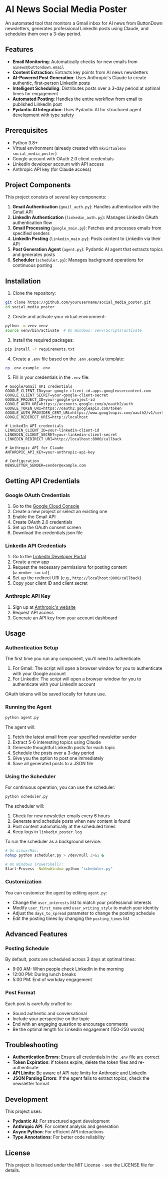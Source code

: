 # AI News Social Media Poster

An automated tool that monitors a Gmail inbox for AI news from ButtonDown newsletters, generates professional LinkedIn posts using Claude, and schedules them over a 3-day period.

## Features

- **Email Monitoring**: Automatically checks for new emails from `ainews@buttondown.email`
- **Content Extraction**: Extracts key points from AI news newsletters
- **AI-Powered Post Generation**: Uses Anthropic's Claude to create authentic, first-person LinkedIn posts
- **Intelligent Scheduling**: Distributes posts over a 3-day period at optimal times for engagement
- **Automated Posting**: Handles the entire workflow from email to published LinkedIn post
- **Pydantic AI Integration**: Uses Pydantic AI for structured agent development with type safety

## Prerequisites

- Python 3.8+
- Virtual environment (already created with `mkvirtualenv social_media_poster`)
- Google account with OAuth 2.0 client credentials
- LinkedIn developer account with API access
- Anthropic API key (for Claude access)

## Project Components

This project consists of several key components:

1. **Gmail Authentication** (`gmail_auth.py`): Handles authentication with the Gmail API
2. **LinkedIn Authentication** (`linkedin_auth.py`): Manages LinkedIn OAuth authentication flow
3. **Gmail Processing** (`google_main.py`): Fetches and processes emails from specified senders
4. **LinkedIn Posting** (`linkedin_main.py`): Posts content to LinkedIn via their API
5. **Post Generation Agent** (`agent.py`): Pydantic AI agent that extracts topics and generates posts
6. **Scheduler** (`scheduler.py`): Manages background operations for continuous posting

## Installation

1. Clone the repository:
```bash
git clone https://github.com/yourusername/social_media_poster.git
cd social_media_poster
```

2. Create and activate your virtual environment:
```bash
python -m venv venv
source venv/bin/activate  # On Windows: venv\Scripts\activate
```

3. Install the required packages:
```bash
pip install -r requirements.txt
```

4. Create a `.env` file based on the `.env.example` template:
```bash
cp .env.example .env
```

5. Fill in your credentials in the `.env` file:
```
# Google/Gmail API credentials
GOOGLE_CLIENT_ID=your-google-client-id.apps.googleusercontent.com
GOOGLE_CLIENT_SECRET=your-google-client-secret
GOOGLE_PROJECT_ID=your-google-project-id
GOOGLE_AUTH_URI=https://accounts.google.com/o/oauth2/auth
GOOGLE_TOKEN_URI=https://oauth2.googleapis.com/token
GOOGLE_AUTH_PROVIDER_CERT_URL=https://www.googleapis.com/oauth2/v1/certs
GOOGLE_REDIRECT_URIS=http://localhost

# LinkedIn API credentials
LINKEDIN_CLIENT_ID=your-linkedin-client-id
LINKEDIN_CLIENT_SECRET=your-linkedin-client-secret
LINKEDIN_REDIRECT_URI=http://localhost:8000/callback

# Anthropic API for Claude
ANTHROPIC_API_KEY=your-anthropic-api-key

# Configuration
NEWSLETTER_SENDER=sender@example.com
```

## Getting API Credentials

### Google OAuth Credentials
1. Go to the [Google Cloud Console](https://console.cloud.google.com/)
2. Create a new project or select an existing one
3. Enable the Gmail API
4. Create OAuth 2.0 credentials
5. Set up the OAuth consent screen
6. Download the credentials.json file

### LinkedIn API Credentials
1. Go to the [LinkedIn Developer Portal](https://www.linkedin.com/developers/)
2. Create a new app
3. Request the necessary permissions for posting content (`w_member_social`)
4. Set up the redirect URI (e.g., `http://localhost:8000/callback`)
5. Copy your client ID and client secret

### Anthropic API Key
1. Sign up at [Anthropic's website](https://www.anthropic.com/)
2. Request API access
3. Generate an API key from your account dashboard

## Usage

### Authentication Setup

The first time you run any component, you'll need to authenticate:

1. For Gmail: The script will open a browser window for you to authenticate with your Google account
2. For LinkedIn: The script will open a browser window for you to authenticate with your LinkedIn account

OAuth tokens will be saved locally for future use.

### Running the Agent

```bash
python agent.py
```

The agent will:
1. Fetch the latest email from your specified newsletter sender
2. Extract 5-6 interesting topics using Claude
3. Generate thoughtful LinkedIn posts for each topic
4. Schedule the posts over a 3-day period
5. Give you the option to post one immediately
6. Save all generated posts to a JSON file

### Using the Scheduler

For continuous operation, you can use the scheduler:

```bash
python scheduler.py
```

The scheduler will:
1. Check for new newsletter emails every 6 hours
2. Generate and schedule posts when new content is found
3. Post content automatically at the scheduled times
4. Keep logs in `linkedin_poster.log`

To run the scheduler as a background service:

```bash
# On Linux/Mac:
nohup python scheduler.py > /dev/null 2>&1 &

# On Windows (PowerShell):
Start-Process -NoNewWindow python "scheduler.py"
```

### Customization

You can customize the agent by editing `agent.py`:

- Change the `user_interests` list to match your professional interests
- Modify `user_first_name` and `user_writing_style` to match your identity
- Adjust the `days_to_spread` parameter to change the posting schedule
- Edit the posting times by changing the `posting_times` list

## Advanced Features

### Posting Schedule

By default, posts are scheduled across 3 days at optimal times:
- 9:00 AM: When people check LinkedIn in the morning
- 12:00 PM: During lunch breaks
- 5:00 PM: End of workday engagement

### Post Format

Each post is carefully crafted to:
- Sound authentic and conversational
- Include your perspective on the topic
- End with an engaging question to encourage comments
- Be the optimal length for LinkedIn engagement (150-250 words)

## Troubleshooting

- **Authentication Errors**: Ensure all credentials in the `.env` file are correct
- **Token Expiration**: If tokens expire, delete the token files and re-authenticate
- **API Limits**: Be aware of API rate limits for Anthropic and LinkedIn
- **JSON Parsing Errors**: If the agent fails to extract topics, check the newsletter format

## Development

This project uses:
- **Pydantic AI**: For structured agent development
- **Anthropic API**: For content analysis and generation
- **Async Python**: For efficient API interactions
- **Type Annotations**: For better code reliability

## License

This project is licensed under the MIT License - see the LICENSE file for details.